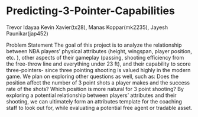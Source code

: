 # Predicting-3-Pointer-Capabilities

Trevor Idayaa Kevin Xavier(tx28), Manas Koppar(mk2235), Jayesh Paunikar(jap452)

Problem Statement
The goal of this project is to analyze the relationship between NBA players’ physical attributes (height, wingspan, player position, etc. ), other aspects of their gameplay (passing, shooting efficiency from the free-throw line and everything under 23 ft), and their capability to score three-pointers- since three pointing shooting is valued highly in the modern game. We plan on exploring other questions as well, such as: Does the position affect the number of 3 point shots a player makes and the success rate of the shots? Which position is more natural for 3 point shooting? By exploring a potential relationship between players’ attributes and their shooting, we can ultimately form an attributes template for the coaching staff to look out for, while evaluating a potential free agent or tradable asset.
